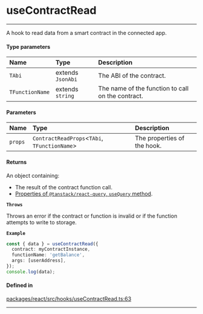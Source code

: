 # useContractRead
---

A hook to read data from a smart contract in the connected app.

#### Type parameters

| Name | Type | Description |
| :------ | :------ | :------ |
| `TAbi` | extends `JsonAbi` | The ABI of the contract. |
| `TFunctionName` | extends `string` | The name of the function to call on the contract. |

#### Parameters

| Name | Type | Description |
| :------ | :------ | :------ |
| `props` | `ContractReadProps`\<`TAbi`, `TFunctionName`\> | The properties of the hook. |

#### Returns

An object containing:
- The result of the contract function call.
- [Properties of `@tanstack/react-query`, `useQuery` method](https://tanstack.com/query/latest/docs/framework/react/reference/useQuery).

**`Throws`**

Throws an error if the contract or function is invalid or if the function attempts to write to storage.

**`Example`**

```ts
const { data } = useContractRead({
  contract: myContractInstance,
  functionName: 'getBalance',
  args: [userAddress],
});
console.log(data);
```

#### Defined in

[packages/react/src/hooks/useContractRead.ts:63](https://github.com/LeoCourbassier/fuel-connectors/blob/3be030f46c51ceec060dd54c83d891fef5f785a0/packages/react/src/hooks/useContractRead.ts#L63)

___
